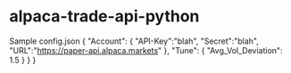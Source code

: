 # alpaca-trade-api-python
Sample config.json
    {
        "Account":
        {
            "API-Key":"blah",
            "Secret":"blah",
            "URL":"https://paper-api.alpaca.markets"
        },
  "Tune":
  {
    "Avg_Vol_Deviation": 1.5
  }
}
    }